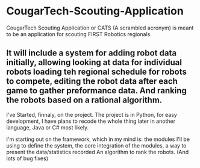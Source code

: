 CougarTech-Scouting-Application
===============================

CougarTech Scouting Application or CATS (A scrambled acronym) 
is meant to be an application for scouting FIRST Robotics regionals.

It will include a system for adding robot data initially, allowing looking at data for individual robots
loading teh regional schedule for robots to compete, editing the robot data after each game to gather preformance data.
And ranking the robots based on a rational algorithm.
-----------------------------------------------------------------------------

I've Started, finnaly, on the project.  The project is in Python, for easy development, I have plans to recode the
whole thing later in another language, Java or C# most likely.


I'm starting out on the framework, which in my mind is:
the modules I'll be using to define the system,
the core integration of the modules,
a way to present the data/statistics recorded
An algorithm to rank the robots.
(And lots of bug fixes)
